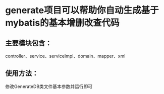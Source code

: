 # generate项目可以帮助你自动生成基于mybatis的基本增删改查代码

## 主要模块包含：
controller、service、serviceImpl、domain、mapper、xml

## 使用方法：
修改GenerateDB类文件基本参数并运行即可
